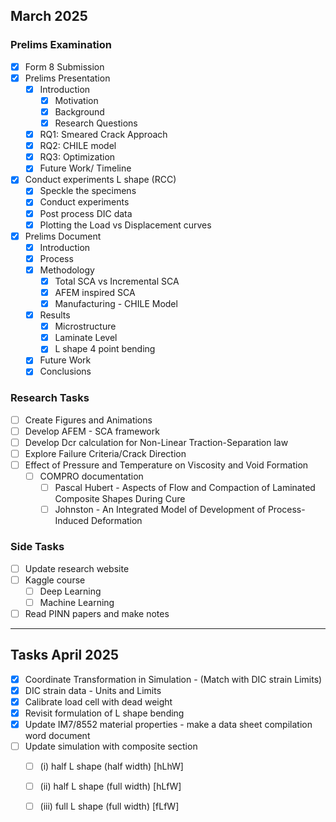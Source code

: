 ## March 2025

### Prelims Examination
- [x] Form 8 Submission
- [x] Prelims Presentation
  - [x] Introduction
    - [x] Motivation
    - [x] Background
    - [x] Research Questions
  - [x] RQ1: Smeared Crack Approach
  - [x] RQ2: CHILE model
  - [x] RQ3: Optimization
  - [x] Future Work/ Timeline
- [x] Conduct experiments L shape (RCC)
  - [x] Speckle the specimens
  - [x] Conduct experiments
  - [x] Post process DIC data
  - [x] Plotting the Load vs Displacement curves
- [x] Prelims Document
  - [x] Introduction
  - [x] Process
  - [x] Methodology
    - [x] Total SCA vs Incremental SCA
    - [x] AFEM inspired SCA
    - [x] Manufacturing - CHILE Model
  - [x] Results
    - [x] Microstructure
    - [x] Laminate Level
    - [x] L shape 4 point bending 
  - [x] Future Work
  - [x] Conclusions

### Research Tasks
- [ ] Create Figures and Animations 
- [ ] Develop AFEM - SCA framework
- [ ] Develop Dcr calculation for Non-Linear Traction-Separation law
- [ ] Explore Failure Criteria/Crack Direction
- [ ] Effect of Pressure and Temperature on Viscosity and Void Formation
  - [ ] COMPRO documentation
    - [ ] Pascal Hubert - Aspects of Flow and Compaction of Laminated Composite Shapes During Cure
    - [ ] Johnston - An Integrated Model of Development of Process-Induced Deformation

### Side Tasks
- [ ] Update research website
- [ ] Kaggle course
  - [ ] Deep Learning
  - [ ] Machine Learning
- [ ] Read PINN papers and make notes

___
## Tasks April 2025

- [x] Coordinate Transformation in Simulation - (Match with DIC strain Limits)
- [x] DIC strain data - Units and Limits
- [x] Calibrate load cell with dead weight
- [x] Revisit formulation of L shape bending
- [x] Update IM7/8552 material properties - make a data sheet compilation word document
- [ ] Update simulation with composite section
  - [ ] (i)   half L shape (half width) [hLhW]
  - [ ] (ii)  half L shape (full width) [hLfW]
  - [ ] (iii) full L shape (full width) [fLfW]



























